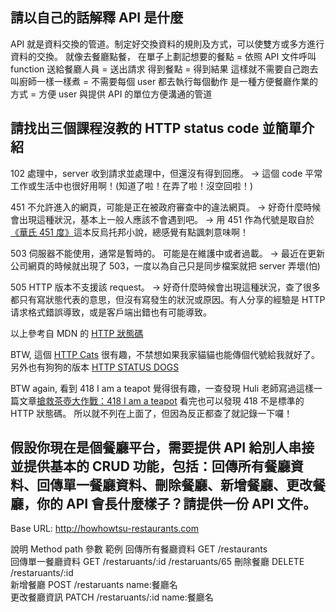 ## 請以自己的話解釋 API 是什麼
API 就是資料交換的管道。制定好交換資料的規則及方式，可以使雙方或多方進行資料的交換。
就像去餐廳點餐，
在單子上劃記想要的餐點 = 依照 API 文件呼叫 function
送給餐廳人員 = 送出請求
得到餐點 = 得到結果
這樣就不需要自己跑去叫廚師一樣一樣煮 = 不需要每個 user 都去執行每個動作
是一種方便餐廳作業的方式 = 方便 user 與提供 API 的單位方便溝通的管道

## 請找出三個課程沒教的 HTTP status code 並簡單介紹
102 處理中，server 收到請求並處理中，但還沒有得到回應。
	→ 這個 code 平常工作或生活中也很好用啊！(知道了啦！在弄了啦！沒空回啦！)

451 不允許進入的網頁，可能是正在被政府審查中的違法網頁。
	→ 好奇什麼時候會出現這種狀況，基本上一般人應該不會遇到吧。
	→ 用 451 作為代號是取自於[《華氏 451 度》](https://zh.wikipedia.org/wiki/%E8%8F%AF%E6%B0%8F451%E5%BA%A6)這本反烏托邦小說，總感覺有點諷刺意味啊！

503 伺服器不能使用，通常是暫時的。 可能是在維護中或者過載。
	→ 最近在更新公司網頁的時候就出現了 503，一度以為自己只是同步檔案就把 server 弄壞(怕)

505 HTTP 版本不支援該 request。
	→ 好奇什麼時候會出現這種狀況，查了很多都只有寫狀態代表的意思，但沒有寫發生的狀況或原因。有人分享的經驗是 HTTP 请求格式錯誤導致，或是客戶端出錯也有可能導致。 


以上參考自 MDN 的 [HTTP 狀態碼](https://developer.mozilla.org/zh-TW/docs/Web/HTTP/Status)

BTW, 這個 [HTTP Cats](https://http.cat/) 很有趣，不禁想如果我家貓貓也能傳個代號給我就好了。另外也有狗狗的版本 [HTTP STATUS DOGS](https://httpstatusdogs.com/)  

BTW again, 看到 418 I am a teapot 覺得很有趣，一查發現 Huli 老師寫過這樣一篇文章[搶救茶壺大作戰：418 I am a teapot](https://blog.techbridge.cc/2019/06/15/iam-a-teapot-418/)
看完也可以發現 418 不是標準的 HTTP 狀態碼。 所以就不列在上面了，但因為反正都查了就記錄一下囉！

## 假設你現在是個餐廳平台，需要提供 API 給別人串接並提供基本的 CRUD 功能，包括：回傳所有餐廳資料、回傳單一餐廳資料、刪除餐廳、新增餐廳、更改餐廳，你的 API 會長什麼樣子？請提供一份 API 文件。

Base URL: http://howhowtsu-restaurants.com

說明	            Method	path	          參數        範例
回傳所有餐廳資料	GET	    /restaurants	  
回傳單一餐廳資料	GET		/restaruants/:id	          /restaruants/65
刪除餐廳			DELETE	/restaruants/:id  
新增餐廳			POST	/restaruants	  name:餐廳名	
更改餐廳資訊		PATCH	/restaruants/:id  name:餐廳名	
